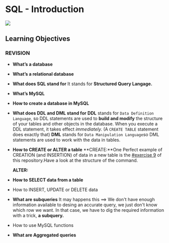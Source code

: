 # **SQL - Introduction**

<img src="https://www.google.com/url?sa=i&url=https%3A%2F%2Fwww.flaticon.com%2Ffree-icon%2Fsql-server_3161133&psig=AOvVaw37n9h8QdiPDvhySo-uRB6M&ust=1667631588177000&source=images&cd=vfe&ved=0CA0QjRxqFwoTCMi48fX5k_sCFQAAAAAdAAAAABAD)">


## **Learning Objectives**

### REVISION 

- **What’s a database**
- **What’s a relational database**
- **What does SQL stand for**
	It stands for **Structured Query Langage.**
- **What’s MySQL**
- **How to create a database in MySQL**
- **What does DDL and DML stand for**
	**DDL** stands for ``Data Definition Language``, so DDL statements are used to **build and modify** the structure of your tables and other objects in the database. When you execute a DDL statement, it takes effect *immediately.*
	(A ``CREATE TABLE`` statement does exactly that)
	**DML** stands for ``Data Manipulation Language``so DML statements are used to work with the data in tables.
- **How to CREATE or ALTER a table**
	**CREATE:**One Perfect example of CREATION (and INSERTION) of data in a new table is the [#exercise 9](9-full_creation.sql) of this repository.Have a look at the structure of the command.

	**ALTER:** 
 
- **How to SELECT data from a table**
- How to INSERT, UPDATE or DELETE data
- **What are subqueries**
	It may happens this ==> We don't have enough information available to desing an accurate query, we just don't know which row we want. In that case, we have to dig the required information with a trick, **a subquery.** 
- How to use MySQL functions
- **What are Aggregated queries**
